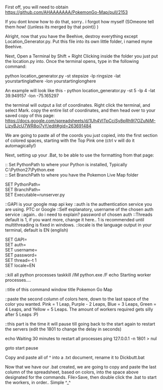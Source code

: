 First off, you will need to obtain https://github.com/AHAAAAAAA/PokemonGo-Map/pull/2153  

If you dont know how to do that, sorry.. i forgot how myself (SOmeone tell them how! ((unless its merged by that point)) )  

Alright, now that you have the Beehive, destroy everything except Location_Generator.py. Put this file into its own little folder, i named myne Beehive.  

Next, Open a Terminal by Shift + Right Clicking inside the folder you just put the location.py into. Once the terminal opens, type in the following command:   

python location_generator.py -st stepsize -lp ringsize -lat yourstartinglathere -lon yourstartinglonghere  


An example will look like this - python location_generator.py -st 5 -lp 4 -lat 39.949157 -lon -75.165297  

the terminal will output a list of coordinates. Right click the terminal, and select Mark. copy the entire list of coordinates, and then head over to your saved copy of this page: https://docs.google.com/spreadsheets/d/1Uh4VITpCciSy8pRh9I7OZuNiM-LizyBJcU7WR8oi7yY/edit#gid=263691484  

We are going to paste all of the coords you just copied, into the first section of colored spaces, starting with the Top Pink one (ctrl v will do it automagically!)  

Next, setting up your .Bat, to be able to use the formatting from that page:  



:: Set PythonPath to where your Python is installed, Typically C:\Python27\Python.exe  
:: Set BranchPath to where you have the Pokemon Live Map folder  

SET PythonPath=  
SET BranchPath=  
SET Executable=runserver.py  

::GAPI is your google map api key
::auth is the authentication service you are using. PTC or Google
::Self explanatory, username of the chosen auth service
::again.. do i need to explain? password of chosen auth
::Threads default is 1, if you want more, change it here.. 1 is recommended until multithreading is fixed in windows.
::locale is the language output in your terminal, default is EN (english)


SET GAPI=  
SET auth=  
SET username=  
SET password=  
SET thread=-t 1  
SET locale=EN  


::kill all python processes
taskkill /IM python.exe /F
echo Starting worker processes....


::title of this command window
title Pokemon Go Map

::paste the second column of colors here, down to the last space of the color you wanted. Pink = 1 Leap, Purple - 2 Leaps, Blue = 3 Leaps, Green = 4 Leaps, and Yellow = 5 Leaps. The amount of workers required gets silly after 5 Leaps :P)



::this part is the time it will pause till going back to the start again to restart the servers (edit the 1801 to change the delay in seconds)

echo Waiting 30 minutes to restart all processes
ping 127.0.0.1 -n 1801 > nul

goto start
pause

Copy and paste all of ^ into a .txt document, rename it to Dickbutt.bat




Now that we have our .bat created, we are going to copy and paste the last column of the spreadsheet, based on colors, into the space above designated for the commands. File>Save, then double click the .bat to start the workers, in order.. Simple ^_^